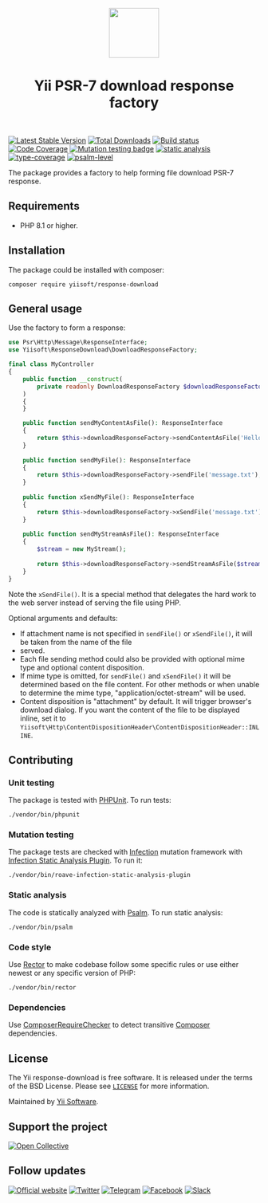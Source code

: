 <p align="center">
    <a href="https://github.com/yiisoft" target="_blank">
        <img src="https://yiisoft.github.io/docs/images/yii_logo.svg" height="100px">
    </a>
    <h1 align="center">Yii PSR-7 download response factory</h1>
    <br>
</p>

[![Latest Stable Version](https://poser.pugx.org/yiisoft/response-download/v/stable.png)](https://packagist.org/packages/yiisoft/response-download)
[![Total Downloads](https://poser.pugx.org/yiisoft/response-download/downloads.png)](https://packagist.org/packages/yiisoft/response-download)
[![Build status](https://github.com/yiisoft/response-download/workflows/build/badge.svg)](https://github.com/yiisoft/response-download/actions?query=workflow%3Abuild)
[![Code Coverage](https://codecov.io/gh/yiisoft/response-download/branch/master/graph/badge.svg)](https://codecov.io/gh/yiisoft/response-download)
[![Mutation testing badge](https://img.shields.io/endpoint?style=flat&url=https%3A%2F%2Fbadge-api.stryker-mutator.io%2Fgithub.com%2Fyiisoft%2Fresponse-download%2Fmaster)](https://dashboard.stryker-mutator.io/reports/github.com/yiisoft/response-download/master)
[![static analysis](https://github.com/yiisoft/response-download/workflows/static%20analysis/badge.svg)](https://github.com/yiisoft/response-download/actions?query=workflow%3A%22static+analysis%22)
[![type-coverage](https://shepherd.dev/github/yiisoft/response-download/coverage.svg)](https://shepherd.dev/github/yiisoft/response-download)
[![psalm-level](https://shepherd.dev/github/yiisoft/response-download/level.svg)](https://shepherd.dev/github/yiisoft/response-download)

The package provides a factory to help forming file download PSR-7 response.

## Requirements

- PHP 8.1 or higher.

## Installation

The package could be installed with composer:

```shell
composer require yiisoft/response-download
```

## General usage

Use the factory to form a response:

```php
use Psr\Http\Message\ResponseInterface;
use Yiisoft\ResponseDownload\DownloadResponseFactory;

final class MyController
{
    public function __construct(
        private readonly DownloadResponseFactory $downloadResponseFactory,
    )
    {    
    }

    public function sendMyContentAsFile(): ResponseInterface
    {
        return $this->downloadResponseFactory->sendContentAsFile('Hello!', 'message.txt');
    }
    
    public function sendMyFile(): ResponseInterface
    {
        return $this->downloadResponseFactory->sendFile('message.txt');
    }
    
    public function xSendMyFile(): ResponseInterface
    {
        return $this->downloadResponseFactory->xSendFile('message.txt');
    }
    
    public function sendMyStreamAsFile(): ResponseInterface
    {
        $stream = new MyStream();
        
        return $this->downloadResponseFactory->sendStreamAsFile($stream, 'message.txt');
    }
}
```

Note the `xSendFile()`. It is a special method that delegates the hard work to the web server instead of serving the 
file using PHP.

Optional arguments and defaults:

- If attachment name is not specified in `sendFile()` or `xSendFile()`, it will be taken from the name of the file 
- served.
- Each file sending method could also be provided with optional mime type and optional content disposition.
- If mime type is omitted, for `sendFile()` and `xSendFile()` it will be determined based on the file content.
For other methods or when unable to determine the mime type, "application/octet-stream" will be used.
- Content disposition is "attachment" by default. It will trigger browser's download dialog. If you want the content
of the file to be displayed inline, set it to `Yiisoft\Http\ContentDispositionHeader\ContentDispositionHeader::INLINE`.

## Contributing

### Unit testing

The package is tested with [PHPUnit](https://phpunit.de/). To run tests:

```shell
./vendor/bin/phpunit
```

### Mutation testing

The package tests are checked with [Infection](https://infection.github.io/) mutation framework with
[Infection Static Analysis Plugin](https://github.com/Roave/infection-static-analysis-plugin). To run it:

```shell
./vendor/bin/roave-infection-static-analysis-plugin
```

### Static analysis

The code is statically analyzed with [Psalm](https://psalm.dev/). To run static analysis:

```shell
./vendor/bin/psalm
```

### Code style

Use [Rector](https://github.com/rectorphp/rector) to make codebase follow some specific rules or 
use either newest or any specific version of PHP: 

```shell
./vendor/bin/rector
```

### Dependencies

Use [ComposerRequireChecker](https://github.com/maglnet/ComposerRequireChecker) to detect transitive 
[Composer](https://getcomposer.org/) dependencies.

## License

The Yii response-download is free software. It is released under the terms of the BSD License.
Please see [`LICENSE`](./LICENSE.md) for more information.

Maintained by [Yii Software](https://www.yiiframework.com/).

## Support the project

[![Open Collective](https://img.shields.io/badge/Open%20Collective-sponsor-7eadf1?logo=open%20collective&logoColor=7eadf1&labelColor=555555)](https://opencollective.com/yiisoft)

## Follow updates

[![Official website](https://img.shields.io/badge/Powered_by-Yii_Framework-green.svg?style=flat)](https://www.yiiframework.com/)
[![Twitter](https://img.shields.io/badge/twitter-follow-1DA1F2?logo=twitter&logoColor=1DA1F2&labelColor=555555?style=flat)](https://twitter.com/yiiframework)
[![Telegram](https://img.shields.io/badge/telegram-join-1DA1F2?style=flat&logo=telegram)](https://t.me/yii3en)
[![Facebook](https://img.shields.io/badge/facebook-join-1DA1F2?style=flat&logo=facebook&logoColor=ffffff)](https://www.facebook.com/groups/yiitalk)
[![Slack](https://img.shields.io/badge/slack-join-1DA1F2?style=flat&logo=slack)](https://yiiframework.com/go/slack)
